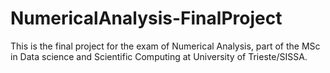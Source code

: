 # NumericalAnalysis-FinalProject

This is the final project for the exam of Numerical Analysis, part of the MSc in Data science and Scientific Computing at University of Trieste/SISSA.

